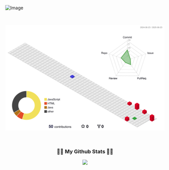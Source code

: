 ![Image](https://github.com/user-attachments/assets/c27ef3c5-10ac-438b-9bd0-8d38881d1f2d)

</br>

![](./profile-3d-contrib/profile-gitblock.svg)

</br>

<h3 align="center">👩‍💻 My Github Stats 👩‍💻</h3>
<p align="center">
  <img src="https://github-readme-stats.vercel.app/api?username=daaoooy&show_icons=true&theme=transparent" />
</p>

